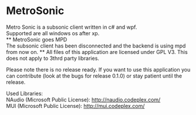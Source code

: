 MetroSonic
==========

Metro Sonic is a subsonic client written in c# and wpf. <br>
Supported are all windows os after xp. <br>
** MetroSonic goes MPD<br>
The subsonic client has been disconnected and the backend is using mpd from now on.
**
All files of this application are licensed under GPL V3. This does not apply to 3thrd party libraries.

Please note there is no release ready. If you want to use this application you can contribute (look at the bugs for release 0.1.0) or stay patient until the release. 

Used Libraries: <br>
NAudio (Microsoft Public License): http://naudio.codeplex.com/<br>
MUI (Microsoft Public License): http://mui.codeplex.com/<br>

